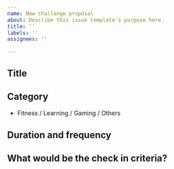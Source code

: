 ```yaml
---
name: New challenge proposal
about: Describe this issue template's purpose here.
title: ''
labels: ''
assignees: ''

---
```


## Title

<!-- eg: 30 days pushup challenges -->

## Category

- Fitness / Learning / Gaming / Others

## Duration and frequency

<!-- 20 push ups, every day for 30 days -->

## What would be the check in criteria?

<!---eg: Each participant post video every day. If no video post during the 24 hr period (resets UTC 00:00, then gets 1 strike. 3 strikes and out of the game  -->

